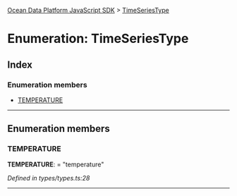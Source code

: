 [Ocean Data Platform JavaScript SDK](../README.md) > [TimeSeriesType](../enums/timeseriestype.md)

# Enumeration: TimeSeriesType

## Index

### Enumeration members

* [TEMPERATURE](timeseriestype.md#temperature)

---

## Enumeration members

<a id="temperature"></a>

###  TEMPERATURE

**TEMPERATURE**:  = "temperature"

*Defined in types/types.ts:28*

___

